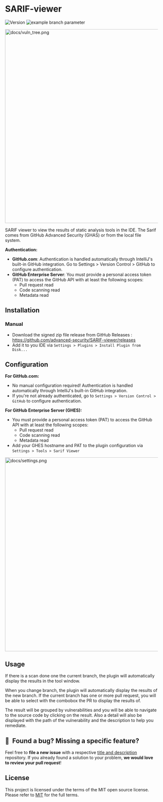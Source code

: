 # SARIF-viewer

![Version](https://img.shields.io/jetbrains/plugin/v/23159-sarif-viewer) ![example branch parameter](https://github.com/advanced-security/SARIF-viewer/actions/workflows/build.yml/badge.svg?branch=main)


<img alt="docs/vuln_tree.png" width="640" src="docs/vuln_tree.png"/>

<!-- Plugin description -->

SARIF viewer to view the results of static analysis tools in the IDE.
The Sarif comes from GitHub Advanced Security (GHAS) or from the local file system.

**Authentication:**
- **GitHub.com**: Authentication is handled automatically through IntelliJ's built-in GitHub integration. Go to Settings > Version Control > GitHub to configure authentication.
- **GitHub Enterprise Server**: You must provide a personal access token (PAT) to access the GitHub API with at least the following scopes:
  - Pull request read
  - Code scanning read
  - Metadata read


<!-- Plugin description end -->

## Installation

### Manual

- Download the signed zip file release from GitHub Releases : https://github.com/advanced-security/SARIF-viewer/releases
- Add it to you IDE via `Settings > Plugins > Install Plugin from Disk...`

## Configuration

**For GitHub.com:**
- No manual configuration required! Authentication is handled automatically through IntelliJ's built-in GitHub integration.
- If you're not already authenticated, go to `Settings > Version Control > GitHub` to configure authentication.

**For GitHub Enterprise Server (GHES):**
- You must provide a personal access token (PAT) to access the GitHub API with at least the following scopes:
  - Pull request read
  - Code scanning read
  - Metadata read
- Add your GHES hostname and PAT to the plugin configuration via `Settings > Tools > Sarif Viewer`

<img alt="docs/settings.png" width="640" src="docs/settings.png"/>

## Usage

If there is a scan done one the current branch, the plugin will automatically display the results in the tool window.

When you change branch, the plugin will automatically display the results of the new branch.
If the current branch has one or more pull request, you will be able to select with the combobox the PR to display the results of.

The result will be grouped by vulnerabilities and you will be able to navigate to the source code by clicking on the result. Also a detail will also be displayed with the path of the vulnerability and the description to help you remediate.

## 🤝&nbsp; Found a bug? Missing a specific feature?

Feel free to **file a new issue** with a respective [title and description](https://github.com/advanced-security/SARIF-viewer/issues) repository. If you already found a solution to your problem, **we would love to review your pull request**!

## License 

This project is licensed under the terms of the MIT open source license. Please refer to [MIT](./LICENSE.txt) for the full terms.
